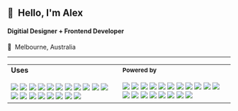 <h2>👋&nbsp;&nbsp;Hello, I'm Alex</h2>
<h4>Digitial Designer + Frontend Developer</h4>

📍&nbsp;&nbsp;Melbourne, Australia<br/>

<hr/>

<table>
  <tbody>
    <tr>
      <td width="50%">
        <b>Uses</b>
        <br/><br/>
        <img src="https://img.shields.io/badge/Apple-f6f8fa.svg?logo=apple&logoColor=100000">
        <img src="https://img.shields.io/badge/iPhone-f6f8fa.svg?logo=iOS&logoColor=100000">
        <img src="https://img.shields.io/badge/GitHub-f6f8fa.svg?logo=github&logoColor=100000">
        <img src="https://img.shields.io/badge/VS%20Code-f6f8fa?style=flat&logo=visual-studio-code&logoColor=007ACC">
        <img src="https://img.shields.io/badge/iTerm2-f6f8fa.svg?logo=iTerm2&logoColor=000000">
        <img src="https://img.shields.io/badge/MAMP-f6f8fa?style=flat&logo=mamp&logoColor=02749C">
        <img src="https://img.shields.io/badge/Local-f6f8fa?style=flat&logo=local&logoColor=51BB7B">
        <img src="https://img.shields.io/badge/FileZilla-f6f8fa?style=flat&logo=FileZilla&logoColor=BF0000">
        <img src="https://img.shields.io/badge/Adobe-f6f8fa?logo=Adobe-Creative-Cloud&logoColor=DA1F26">
        <img src="https://img.shields.io/badge/Figma-f6f8fa?logo=figma&logoColor=F24E1E">
        <img src="https://img.shields.io/badge/Slack-f6f8fa?logo=slack&logoColor=4A154B">
        <img src="https://img.shields.io/badge/Toggl-f6f8fa?logo=toggl&logoColor=E01B22">
        <img src="https://img.shields.io/badge/JIRA-f6f8fa?logo=jira&logoColor=0052CC">
        <img src="https://img.shields.io/badge/CodePen-f6f8fa.svg?logo=codePen&logoColor=000000">
        <img src="https://img.shields.io/badge/Postman-f6f8fa.svg?logo=postman&logoColor=FF6C37">
        <img src="https://img.shields.io/badge/Stack%20Overflow-f6f8fa.svg?logo=stack-overflow&logoColor=F58025">
        <img src="https://img.shields.io/badge/Lighthouse-f6f8fa.svg?logo=Lighthouse&logoColor=F44B21">
        <img src="https://img.shields.io/badge/Bitwarden-f6f8fa.svg?logo=bitwarden&logoColor=175DDC">
        <img src="https://img.shields.io/badge/NordVPN-f6f8fa.svg?logo=nordvpn&logoColor=4687FF">
      </td>
      <td width="50%">
        <small><b>Powered by</b></small>
        <br/><br/>
        <img src="https://img.shields.io/badge/-HTML5-E34F26?style=flat&logo=html5&logoColor=white">
        <img src="https://img.shields.io/badge/-SCSS-CC6699?style=flat&logo=sass&logoColor=white">
        <img src="https://img.shields.io/badge/-CSS3-1572B6?style=flat&logo=css3">
        <img src="https://img.shields.io/badge/JavaScript-323330.svg?logo=javascript&logoColor=white">
        <img src="https://img.shields.io/badge/TypeScript-007ACC.svg?logo=typescript&logoColor=white">
        <img src="https://img.shields.io/badge/jQuery-0769AD.svg?logo=jquery&logoColor=white">
        <img src="https://img.shields.io/badge/PHP-777BB4.svg?logo=php&logoColor=white">
        <img src="https://img.shields.io/badge/Node.js-43853D.svg?logo=node.js&logoColor=white">
        <img src="https://img.shields.io/badge/React-20232a.svg?logo=react&logoColor=white">
        <img src="https://img.shields.io/badge/-Webpack-007ACC?style=flat&logo=webpack&logoColor=white">
        <img src="https://img.shields.io/badge/-npm-CB3837?style=flat&logo=npm&logoColor=white">
        <img src="https://img.shields.io/badge/-Yarn-2C8EBB?style=flat&logo=Yarn&logoColor=white">
        <img src="https://img.shields.io/badge/-Prettier-F7B93E?style=flat&logo=Prettier&logoColor=white">
        <img src="https://img.shields.io/badge/-ESLint-4B32C3?style=flat&logo=ESLint&logoColor=white">
        <img src="https://img.shields.io/badge/Bootstrap-563D7C.svg?logo=bootstrap&logoColor=white">
        <img src="https://img.shields.io/badge/WordPress-21759B.svg?logo=wordpress&logoColor=white">
        <img src="https://img.shields.io/badge/WP%20Engine-0ECAD4.svg?logo=WPEngine&logoColor=white">
        <img src="https://img.shields.io/badge/Zapier-FF4A00.svg?logo=zapier&logoColor=white">
        <img src="https://img.shields.io/badge/Shopify-7AB55C.svg?logo=shopify&logoColor=white">
      </td>
    </tr>
  </tbody>
</table>

<!--
- 👋 Hi, I’m @alw-codebase
- 👀 I’m interested in ...
- 🌱 I’m currently learning ...
- 💞️ I’m looking to collaborate on ...
- 📫 How to reach me ...
-->

<!--
alw-codebase/alw-codebase is a ✨ special ✨ repository because its `README.md` (this file) appears on your GitHub profile.
You can click the Preview link to take a look at your changes.
-->

